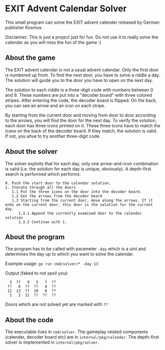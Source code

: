 # EXIT Advent Calendar Solver

This small program can solve the EXIT advent calender released by German publisher Kosmos.

Disclaimer: This is just a project just for fun. Do not use it to really solve the calendar as you will miss the fun of the game :)

## About the game

The EXIT advent calendar is not a usual advent calendar. Only the first door is numbered up front. To find the next door, you have to solve a riddle a day. The solution will guide you to the door you have to open on the next day.

The solution to each riddle is a three-digit code with numbers between 0 and 9. These numbers are put into a "decoder board" with three colored stripes. After entering the code, the decoder board is flipped. On the back, you can see an arrow and an icon on each stripe.

By starting from the current door and moving from door to door according to the arrows, you will find the door for the next day. To verify the solution, each door has three icons printed on it. These three icons have to match the icons on the back of the decoder board. If they match, the solution is valid. If not, you ahve to try another three-digit code.

## About the solver

The solver exploits that for each day, only one arrow-and-icon combination is valid (i.e. the solution for each day is unique, obviously). A depth-first search is performed which performs:

```
0. Push the start door to the calendar solution.
1. Iterate through all the doors
   1.1 Put the three icons on the door into the decoder board.
   1.2 Get the arrows from the decoder board
   1.3 Starting from the current door, move along the arrows. If it ends on the current door, this door is the solution for the current day.
      1.3.1 Append the currently examined door to the calendar solution
      1.3.2 Continue with 1.
```

## About the program

The program has to be called with parameter `-day` which is a uint and determines the day up to which you want to solve the calendar. 

Example usage: `go run cmd/solver/* -day 13`

Output (faked to not spoil you):

```
  3  ??   9   5   7  ?? 
 ??   6  ??  ??   4  ?? 
 12  13  ??  10   8  ?? 
  1   2  11  ??  ??  ?? 
```

Doors which are not solved yet are marked with `??`

## About the code

The executable lives in `cmd/solver`. The gameplay related components (calendar, decoder board etc) are in `internal/pkg/calendar`. The depth-first solver is implemented in `internal/pkg/solver`.